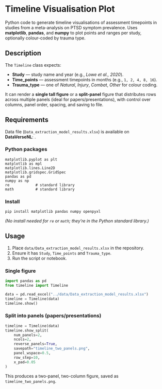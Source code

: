 # Timeline Visualisation Plot

Python code to generate timeline visualisations of assessment timepoints in studies from a meta-analysis on PTSD symptom prevalence. Uses **matplotlib**, **pandas**, and **numpy** to plot points and ranges per study, optionally colour-coded by trauma type.

## Description

The `Timeline` class expects:

- **Study** — study name and year (e.g., *Lowe et al., 2020*).  
- **Time_points** — assessment timepoints in months (e.g., `1, 2, 4, 8, 16`).  
- **Trauma_type** — one of *Natural*, *Injury*, *Combat*, *Other* for colour coding.

It can render a **single tall figure** or a **split-panel** figure that distributes rows across multiple panels (ideal for papers/presentations), with control over columns, panel order, spacing, and saving to file.

## Requirements

Data file (`Data_extraction_model_results.xlsx`) is available on **DataVerseNL**: <link>.

### Python packages

```text
matplotlib.pyplot as plt
matplotlib as mpl
matplotlib.lines.Line2D
matplotlib.gridspec.GridSpec
pandas as pd
numpy as np
re            # standard library
math          # standard library
```

### Install

```bash
pip install matplotlib pandas numpy openpyxl
```

*(No install needed for `re` or `math`; they’re in the Python standard library.)*

## Usage

1. Place `data/Data_extraction_model_results.xlsx` in the repository.  
2. Ensure it has `Study`, `Time_points` and `Trauma_type`.  
3. Run the script or notebook.

### Single figure

```python
import pandas as pd
from timeline import Timeline

data = pd.read_excel("../data/Data_extraction_model_results.xlsx")
timeline = Timeline(data)
timeline.show()
```

### Split into panels (papers/presentations)

```python
timeline = Timeline(data)
timeline.show_split(
    num_panels=2,
    ncols=2,
    reverse_panels=True,
    savepath="timeline_two_panels.png",
    panel_wspace=0.5,
    row_step=10,
    x_pad=0.05
)
```

This produces a two-panel, two-column figure, saved as `timeline_two_panels.png`.
